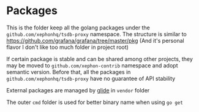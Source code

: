 # Packages

This is the folder keep all the golang packages under the `github.com/xephonhq/tsdb-proxy` namespace.
The structure is similar to https://github.com/grafana/grafana/tree/master/pkg
(And it's personal flavor I don't like too much folder in project root)

If certain package is stable and can be shared among other projects,
they may be moved to `github.com/xephon-contrib` namespace and adopt semantic version.
Before that, all the packages in `github.com/xephonhq/tsdb-proxy` have no guarantee of API stability

External packages are managed by [glide](https://github.com/Masterminds/glide) in `vendor` folder

The outer `cmd` folder is used for better binary name when using `go get`
